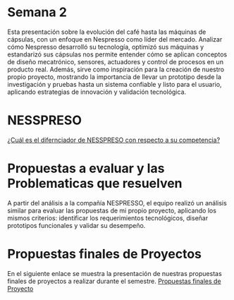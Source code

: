 # Semana 2

Esta presentación sobre la evolución del café hasta las máquinas de cápsulas, con un enfoque en Nespresso como líder del mercado. Analizar cómo Nespresso desarrolló su tecnología, optimizó sus máquinas y estandarizó sus cápsulas nos permite entender cómo se aplican conceptos de diseño mecatrónico, sensores, actuadores y control de procesos en un producto real. Además, sirve como inspiración para la creación de nuestro propio proyecto, mostrando la importancia de llevar un prototipo desde la investigación y pruebas hasta un sistema confiable y listo para el usuario, aplicando estrategias de innovación y validación tecnológica.

# NESSPRESO
[¿Cuál es el difernciador de NESSPRESO con respecto a su competencia?](https://www.canva.com/design/DAGyyk8UNIc/vEBEfNsOicrzrriuVTPqnQ/edit?utm_content=DAGyyk8UNIc&utm_campaign=designshare&utm_medium=link2&utm_source=sharebutton)

# Propuestas a evaluar y las Problematicas que resuelven

A partir del análisis a la compañía NESPRESSO, el equipo realizó un análisis similar para evaluar las propuestas de mi propio proyecto, aplicando los mismos criterios: identificar los requerimientos tecnológicos, diseñar prototipos funcionales y validar su desempeño. 

# Propuestas finales de Proyectos

En el siguiente enlace se muestra la presentación de nuestras propuestas finales de proyectos a realizar durante el semestre.
[Propuestas finales de Proyecto](https://www.canva.com/design/DAGyy1hqadw/BnHuIFL2b5_UzT2nNvXCFg/edit?utm_content=DAGyy1hqadw&utm_campaign=designshare&utm_medium=link2&utm_source=sharebutton)

